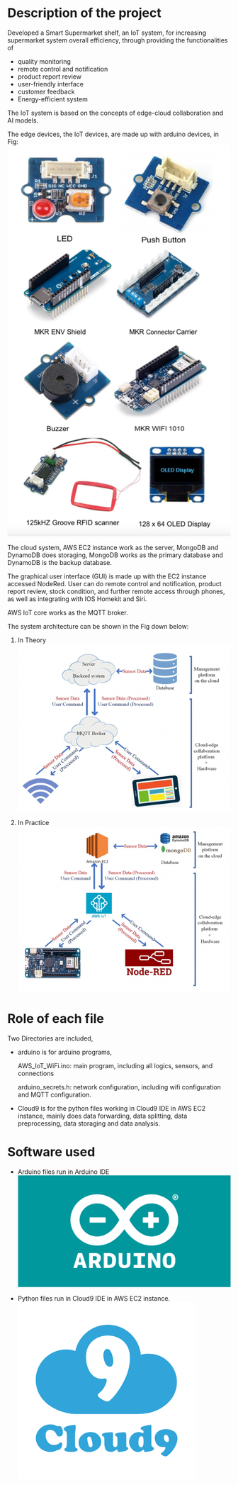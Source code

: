 # Description of the project
Developed a Smart Supermarket shelf, an IoT system, for increasing supermarket system overall efficiency, through providing the functionalities of 

  - quality monitoring
  - remote control and notification
  - product report review
  - user-friendly interface
  - customer feedback
  - Energy-efficient system

The IoT system is based on the concepts of edge-cloud collaboration and AI models. 

The edge devices, the IoT devices, are made up with arduino devices, in Fig:
![image](https://github.com/mujiexu2/ELEC0130-assignment22-23/blob/main/images/components.png)

The cloud system, AWS EC2 instance work as the server, MongoDB and DynamoDB does storaging, MongoDB works as the primary database and DynamoDB is the backup database.

The graphical user interface (GUI) is made up with the EC2 instance accessed NodeRed. User can do remote control and notification, product report review, stock condition, and further remote access through phones, as well as integrating with IOS Homekit and Siri.

AWS IoT core works as the MQTT broker.

The system architecture can be shown in the Fig down below:
1) In Theory
![image](https://github.com/mujiexu2/ELEC0130-assignment22-23/blob/main/images/system%20architecture%20-1.png)

2) In Practice
![image](https://github.com/mujiexu2/ELEC0130-assignment22-23/blob/main/images/system%20architecture%20-inpractice%20-2.png)

# Role of each file
Two Directories are included, 
  - arduino is for arduino programs, 
  
      AWS_IoT_WiFi.ino: main program, including all logics, sensors, and connections
      
      arduino_secrets.h: network configuration, including wifi configuration and MQTT configuration.
      
  - Cloud9 is for the python files working in Cloud9 IDE in AWS EC2 instance, mainly does data forwarding, data splitting, data preprocessing, data storaging and data analysis.
  
# Software used

- Arduino files run in Arduino IDE
![image](https://github.com/mujiexu2/ELEC0130-assignment22-23/blob/main/images/arduinoide.png)

- Python files run in Cloud9 IDE in AWS EC2 instance.
![image](https://github.com/mujiexu2/ELEC0130-assignment22-23/blob/main/images/cloud9.png)
